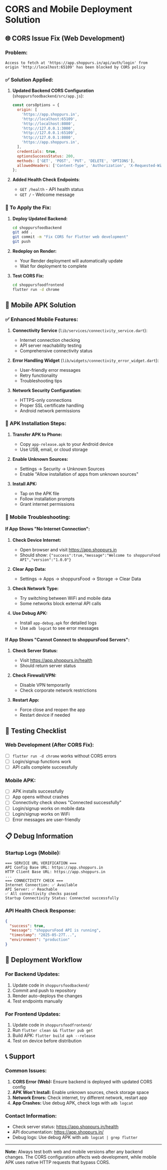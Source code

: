 # CORS and Mobile Deployment Solution

## 🌐 CORS Issue Fix (Web Development)

### Problem:
```
Access to fetch at 'https://app.shoppurs.in/api/auth/login' from origin 'http://localhost:65109' has been blocked by CORS policy
```

### ✅ Solution Applied:

1. **Updated Backend CORS Configuration** (`shoppursfoodbackend/src/app.js`):
   ```javascript
   const corsOptions = {
     origin: [
       'https://app.shoppurs.in',
       'http://localhost:65109',
       'http://localhost:8080',
       'http://127.0.0.1:3000',
       'http://127.0.0.1:65109',
       'http://127.0.0.1:8080',
       'https://app.shoppurs.in',
     ],
     credentials: true,
     optionsSuccessStatus: 200,
     methods: ['GET', 'POST', 'PUT', 'DELETE', 'OPTIONS'],
     allowedHeaders: ['Content-Type', 'Authorization', 'X-Requested-With'],
   };
   ```

2. **Added Health Check Endpoints**:
   - `GET /health` - API health status
   - `GET /` - Welcome message

### 🚀 To Apply the Fix:

1. **Deploy Updated Backend:**
   ```bash
   cd shoppursfoodbackend
   git add .
   git commit -m "Fix CORS for Flutter web development"
   git push
   ```

2. **Redeploy on Render:**
   - Your Render deployment will automatically update
   - Wait for deployment to complete

3. **Test CORS Fix:**
   ```bash
   cd shoppursfoodfrontend
   flutter run -d chrome
   ```

## 📱 Mobile APK Solution

### ✅ Enhanced Mobile Features:

1. **Connectivity Service** (`lib/services/connectivity_service.dart`):
   - Internet connection checking
   - API server reachability testing
   - Comprehensive connectivity status

2. **Error Handling Widget** (`lib/widgets/connectivity_error_widget.dart`):
   - User-friendly error messages
   - Retry functionality
   - Troubleshooting tips

3. **Network Security Configuration**:
   - HTTPS-only connections
   - Proper SSL certificate handling
   - Android network permissions

### 📱 APK Installation Steps:

1. **Transfer APK to Phone:**
   - Copy `app-release.apk` to your Android device
   - Use USB, email, or cloud storage

2. **Enable Unknown Sources:**
   - Settings → Security → Unknown Sources
   - Enable "Allow installation of apps from unknown sources"

3. **Install APK:**
   - Tap on the APK file
   - Follow installation prompts
   - Grant internet permissions

### 🔧 Mobile Troubleshooting:

#### If App Shows "No Internet Connection":

1. **Check Device Internet:**
   - Open browser and visit https://app.shoppurs.in
   - Should show: `{"success":true,"message":"Welcome to shoppursFood API","version":"1.0.0"}`

2. **Clear App Data:**
   - Settings → Apps → shoppursFood → Storage → Clear Data

3. **Check Network Type:**
   - Try switching between WiFi and mobile data
   - Some networks block external API calls

4. **Use Debug APK:**
   - Install `app-debug.apk` for detailed logs
   - Use `adb logcat` to see error messages

#### If App Shows "Cannot Connect to shoppursFood Servers":

1. **Check Server Status:**
   - Visit https://app.shoppurs.in/health
   - Should return server status

2. **Check Firewall/VPN:**
   - Disable VPN temporarily
   - Check corporate network restrictions

3. **Restart App:**
   - Force close and reopen the app
   - Restart device if needed

## 🧪 Testing Checklist

### Web Development (After CORS Fix):
- [ ] `flutter run -d chrome` works without CORS errors
- [ ] Login/signup functions work
- [ ] API calls complete successfully

### Mobile APK:
- [ ] APK installs successfully
- [ ] App opens without crashes
- [ ] Connectivity check shows "Connected successfully"
- [ ] Login/signup works on mobile data
- [ ] Login/signup works on WiFi
- [ ] Error messages are user-friendly

## 📋 Debug Information

### Startup Logs (Mobile):
```
=== SERVICE URL VERIFICATION ===
API Config Base URL: https://app.shoppurs.in
HTTP Client Base URL: https://app.shoppurs.in
...
=== CONNECTIVITY CHECK ===
Internet Connection: ✅ Available
API Server: ✅ Reachable
✅ All connectivity checks passed
Startup Connectivity Status: Connected successfully
```

### API Health Check Response:
```json
{
  "success": true,
  "message": "shoppursFood API is running",
  "timestamp": "2025-05-27T...",
  "environment": "production"
}
```

## 🔄 Deployment Workflow

### For Backend Updates:
1. Update code in `shoppursfoodbackend/`
2. Commit and push to repository
3. Render auto-deploys the changes
4. Test endpoints manually

### For Frontend Updates:
1. Update code in `shoppursfoodfrontend/`
2. Run `flutter clean && flutter pub get`
3. Build APK: `flutter build apk --release`
4. Test on device before distribution

## 📞 Support

### Common Issues:

1. **CORS Error (Web):** Ensure backend is deployed with updated CORS config
2. **APK Won't Install:** Enable unknown sources, check storage space
3. **Network Errors:** Check internet, try different network, restart app
4. **App Crashes:** Use debug APK, check logs with `adb logcat`

### Contact Information:
- Check server status: https://app.shoppurs.in/health
- API documentation: https://app.shoppurs.in/
- Debug logs: Use debug APK with `adb logcat | grep flutter`

---

**Note:** Always test both web and mobile versions after any backend changes. The CORS configuration affects web development, while mobile APK uses native HTTP requests that bypass CORS. 